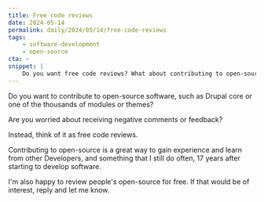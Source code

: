```yaml
---
title: Free code reviews
date: 2024-05-14
permalink: daily/2024/05/14/free-code-reviews
tags:
    - software-development
    - open-source
cta: ~
snippet: |
    Do you want free code reviews? What about contributing to open-source?
---
```


Do you want to contribute to open-source software, such as Drupal core or one of the thousands of modules or themes?

Are you worried about receiving negative comments or feedback?

Instead, think of it as free code reviews.

Contributing to open-source is a great way to gain experience and learn from other Developers, and something that I still do often, 17 years after starting to develop software.

I'm also happy to review people's open-source for free. If that would be of interest, reply and let me know.
